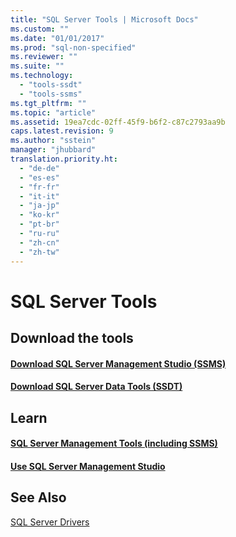```yaml
---
title: "SQL Server Tools | Microsoft Docs"
ms.custom: ""
ms.date: "01/01/2017"
ms.prod: "sql-non-specified"
ms.reviewer: ""
ms.suite: ""
ms.technology: 
  - "tools-ssdt"
  - "tools-ssms"
ms.tgt_pltfrm: ""
ms.topic: "article"
ms.assetid: 19ea7cdc-02ff-45f9-b6f2-c87c2793aa9b
caps.latest.revision: 9
ms.author: "sstein"
manager: "jhubbard"
translation.priority.ht: 
  - "de-de"
  - "es-es"
  - "fr-fr"
  - "it-it"
  - "ja-jp"
  - "ko-kr"
  - "pt-br"
  - "ru-ru"
  - "zh-cn"
  - "zh-tw"
---
```

# SQL Server Tools

  
## Download the tools
#### [Download SQL Server Management Studio &#40;SSMS&#41;](../ssms/download-sql-server-management-studio--ssms-.md)  
  
#### [Download SQL Server Data Tools &#40;SSDT&#41;](../ssdt/download-sql-server-data-tools--ssdt-.md)  

## Learn
#### [SQL Server Management Tools (including SSMS)](https://msdn.microsoft.com/library/hh213248.aspx)
#### [Use SQL Server Management Studio](https://msdn.microsoft.com/library/ms174173.aspx)
## See Also  
[SQL Server Drivers](../connect/sql-server-drivers.md)  
  
